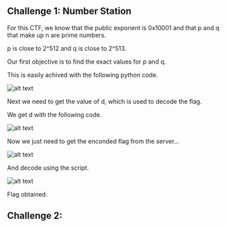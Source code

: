 ## Challenge 1: Number Station

For this CTF, we know that the public exponent is 0x10001 and that p and q that make up n are prime numbers.

p is close to 2^512 and q is close to 2^513.

Our first objective is to find the exact values for p and q. 

This is easily achived with the following python code.

![alt text](https://git.fe.up.pt/fsi/fsi2223/l11g03/-/raw/main/imgs/ctf6img1.PNG "Title")

Next we need to get the value of d, which is used to decode the flag.

We get d with the following code.

![alt text](https://git.fe.up.pt/fsi/fsi2223/l11g03/-/raw/main/imgs/ctf6img2.PNG "Title")

Now we just need to get the enconded flag from the server...

![alt text](https://git.fe.up.pt/fsi/fsi2223/l11g03/-/raw/main/imgs/ctf6img3.PNG "Title")

And decode using the script.

![alt text](https://git.fe.up.pt/fsi/fsi2223/l11g03/-/raw/main/imgs/ctf6img4.PNG "Title")

Flag obtained.

## Challenge 2: 
